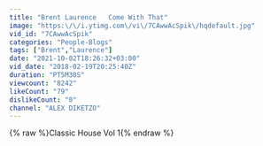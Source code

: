 ```yaml
---
title: "Brent Laurence   Come With That"
image: "https:\/\/i.ytimg.com\/vi\/7CAwwAcSpik\/hqdefault.jpg"
vid_id: "7CAwwAcSpik"
categories: "People-Blogs"
tags: ["Brent","Laurence"]
date: "2021-10-02T18:26:32+03:00"
vid_date: "2018-02-19T20:25:40Z"
duration: "PT5M30S"
viewcount: "8242"
likeCount: "79"
dislikeCount: "0"
channel: "ALEX DIKETZO"
---
```

{% raw %}Classic House Vol 1{% endraw %}
